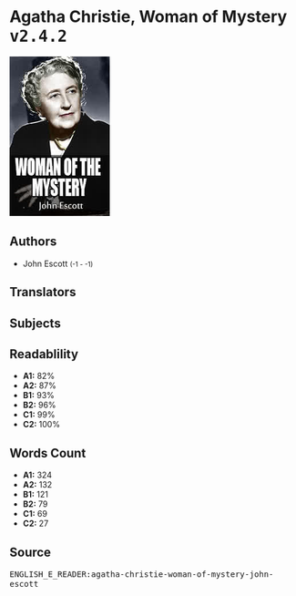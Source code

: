 # Agatha Christie, Woman of Mystery <kbd>v2.4.2</kbd>

![](./cover.medium.jpg "")

## Authors


 - John Escott <small>(-1 - -1)</small>

## Translators



## Subjects



## Readablility


 - **A1:** 82%
 - **A2:** 87%
 - **B1:** 93%
 - **B2:** 96%
 - **C1:** 99%
 - **C2:** 100%

## Words Count


 - **A1:** 324
 - **A2:** 132
 - **B1:** 121
 - **B2:** 79
 - **C1:** 69
 - **C2:** 27

## Source


<kbd>ENGLISH_E_READER:agatha-christie-woman-of-mystery-john-escott</kbd>
